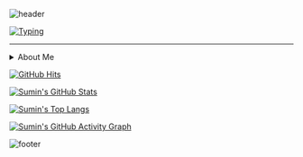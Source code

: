 <!-- Header Waving -->
![header](https://capsule-render.vercel.app/api?type=waving&color=0:E34C26,10:DA5B0B,30:C6538C,75:3572A5,100:A371F7&height=164&section=header)

<!-- Header Typing Text -->
[![Typing](https://readme-typing-svg.demolab.com?font=Alkatra&weight=500&size=48&duration=4000&pause=500&color=2189FF&center=true&vCenter=true&random=true&width=1024&height=128&lines=Welcome+to+Sumin's+GitHub!+%F0%9F%91%8B)](https://git.io/typing-svg)

---

<details>
<summary>About Me</summary>

## 🙋‍♂️ Personal Info
- Sumin Oh ( 31男, 1994.02.01 )
- JeonJu University ( 2012.03 ~ 2018.02 )
- G-SMATT GLOBAL ( 2017.08 ~ 2019.02 )
> Relocated to a separate but affiliated company due to organizational restructuring.

- Captivision Korea INC. ( 2019.02 ~ Now )

<br/>

## 🔨 Technology Stacks
- **Frontend** :
<span><img src="https://img.shields.io/badge/HTML-E34F26?style=flat&logo=html5&logoColor=white"/></span>
<span><img src="https://img.shields.io/badge/CSS-1572B6?style=flat&logo=css3&logoColor=white"/></span>
<span><img src="https://img.shields.io/badge/Sass-CC6699?style=flat&logo=sass&logoColor=white"/></span>
<span><img src="https://img.shields.io/badge/JavaScript-DBAB09?style=flat&logo=javascript&logoColor=white"/></span>
<span><img src="https://img.shields.io/badge/TypeScript-3178C6?style=flat&logo=typescript&logoColor=white"/></span>
<span><img src="https://img.shields.io/badge/React-61DAFB?style=flat&logo=react&logoColor=white"/></span>
<span><img src="https://img.shields.io/badge/Redux-764ABC?style=flat&logo=redux&logoColor=white"/></span>
<span><img src="https://img.shields.io/badge/Saga-89D96D?style=flat&logo=redux-saga&logoColor=white"/></span>
<span><img src="https://img.shields.io/badge/jQuery-0769AD?style=flat&logo=jquery&logoColor=white"/></span>
<span><img src="https://img.shields.io/badge/Next.js-000000?style=flat&logo=next.js&logoColor=white"/></span>
<span><img src="https://img.shields.io/badge/Webpack-8DD6F9?style=flat&logo=webpack&logoColor=white"/></span>

- **Backend** :
<span><img src="https://img.shields.io/badge/Linux-FCC624?style=flat&logo=linux&logoColor=white"/></span>
<span><img src="https://img.shields.io/badge/CentOS-262577?style=flat&logo=centos&logoColor=white"/></span>
<span><img src="https://img.shields.io/badge/Spring-6DB33F?style=flat&logo=spring&logoColor=white"/></span>
<span><img src="https://img.shields.io/badge/Spring Boot-6DB33F?style=flat&logo=spring boot&logoColor=white"/></span>
<span><img src="https://img.shields.io/badge/Spring Security-6DB33F?style=flat&logo=spring security&logoColor=white"/></span>
<span><img src="https://img.shields.io/badge/Gradle-02303A?style=flat&logo=gradle&logoColor=white"/></span>
<span><img src="https://img.shields.io/badge/Redis-FF4438?style=flat&logo=redis&logoColor=white"/></span>
<span><img src="https://img.shields.io/badge/MySQL-4479A1?style=flat&logo=mysql&logoColor=white"/></span>
<span><img src="https://img.shields.io/badge/MariaDB-003545?style=flat&logo=mariadb&logoColor=white"/></span><br/>
<span> + Java, MyBatis </span>

- **Deployment** :
<span><img src="https://img.shields.io/badge/Amazon EC2-FF9900?style=flat&logo=amazonec2&logoColor=white"/></span>
<span><img src="https://img.shields.io/badge/Docker-2496ED?style=flat&logo=docker&logoColor=white"/></span>
<span><img src="https://img.shields.io/badge/NginX-009639?style=flat&logo=nginx&logoColor=white"/></span>
<span><img src="https://img.shields.io/badge/Apache Tomcat-F8DC75?style=flat&logo=apachetomcat&logoColor=white"/></span><br/>

- **Version Control** :
<span><img src="https://img.shields.io/badge/GitHub-181717?style=flat&logo=github&logoColor=white"/></span><br/>
<span> + SVN </span>

- **Communication** :
<span><img src="https://img.shields.io/badge/Jira-0052CC?style=flat&logo=jira&logoColor=white"/></span>
<span><img src="https://img.shields.io/badge/Notion-000000?style=flat&logo=notion&logoColor=white"/></span>
<span><img src="https://img.shields.io/badge/Trello-0052CC?style=flat&logo=atlassian&logoColor=white"/></span><br/>

- **Amazon Web Service** :
<span><img src="https://img.shields.io/badge/Amazon Identity Access Management-DD344C?style=flat&logo=amazonidentityaccessmanagement&logoColor=white"/></span>
<span><img src="https://img.shields.io/badge/AWS Secrets Manager-DD344C?style=flat&logo=awssecretsmanager&logoColor=white"/></span>
<span><img src="https://img.shields.io/badge/Amazon Route 53-8C4FFF?style=flat&logo=amazonroute53&logoColor=white"/></span>
<span><img src="https://img.shields.io/badge/AWS Elastic Load Balancing-8C4FFF?style=flat&logo=awselasticloadbalancing&logoColor=white"/></span>
<span><img src="https://img.shields.io/badge/Amazon EC2-FF9900?style=flat&logo=amazonec2&logoColor=white"/></span>
<span><img src="https://img.shields.io/badge/Amazon EKS-FF9900?style=flat&logo=amazoneks&logoColor=white"/></span>
<span><img src="https://img.shields.io/badge/Amazon S3-569A31?style=flat&logo=amazons3&logoColor=white"/></span>
<span><img src="https://img.shields.io/badge/Amazon RDS-527FFF?style=flat&logo=amazonrds&logoColor=white"/></span><br/>

## 📞 Contact
<a href="https://www.instagram.com">
    <img src="https://img.shields.io/badge/Instagram-E4405F?style=for-the-badge&logo=Instagram&logoColor=white"> 
</a>
<a href="mailto:suvely0201@gmail.com">
    <img src="https://img.shields.io/badge/Gmail-EA4335?style=for-the-badge&logo=Gmail&logoColor=white">
</a>
<a href="mailto:suvely_21@naver.com">
    <img src="https://img.shields.io/badge/Naver-03C75A?style=for-the-badge&logo=naver&logoColor=white"/>
</a><br/>
<br/>

</details>

[![GitHub Hits](https://hits.seeyoufarm.com/api/count/incr/badge.svg?url=https%3A%2F%2Fgithub.com%2Fkr-st2lla&count_bg=%23F29494&title_bg=%232F2E2E&icon=github.svg&icon_color=%23FFFFFF&title=GitHub&edge_flat=false)](https://hits.seeyoufarm.com)

<!-- &hide=stars,commits,prs,issues,contribs -->
[![Sumin's GitHub Stats](https://github-readme-stats.vercel.app/api?username=kr-st2lla&theme=radical&count_private=true&hide=stars)](https://github.com/kr-st2lla?tab=repositories)

[![Sumin's Top Langs](https://github-readme-stats.vercel.app/api/top-langs/?username=kr-st2lla&layout=compact&theme=radical&count-private=true)](https://github.com/kr-st2lla?tab=repositories)

[![Sumin's GitHub Activity Graph](https://github-readme-activity-graph.vercel.app/graph?username=kr-st2lla&theme=react-dark&bg_color=20232a&hide_border=true&line=58A6FF&color=58A6FF)](https://github.com/kr-st2lla?tab=repositories)

<!-- Footer Rect -->
![footer](https://capsule-render.vercel.app/api?type=rect&color=0:E34C26,10:DA5B0B,30:C6538C,75:3572A5,100:A371F7&height=48&section=footer)
